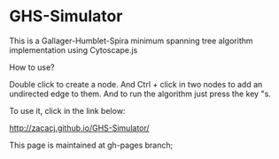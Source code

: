 # GHS-Simulator
This is a Gallager-Humblet-Spira minimum spanning tree algorithm implementation using Cytoscape.js

How to use?

Double click to create a node. And Ctrl + click in two nodes to add an undirected edge to them. And to run the algorithm just press the key "s.

To use it, click in the link below:

http://zacacj.github.io/GHS-Simulator/

This page is maintained at gh-pages branch;
